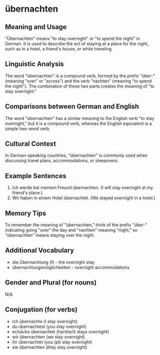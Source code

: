 # übernachten
## Meaning and Usage
"Übernachten" means "to stay overnight" or "to spend the night" in German. It is used to describe the act of staying at a place for the night, such as in a hotel, a friend's house, or while traveling.

## Linguistic Analysis
The word "übernachten" is a compound verb, formed by the prefix "über-" (meaning "over" or "across") and the verb "nachten" (meaning "to spend the night"). The combination of these two parts creates the meaning of "to stay overnight."

## Comparisons between German and English
The word "übernachten" has a similar meaning to the English verb "to stay overnight," but it is a compound verb, whereas the English equivalent is a simple two-word verb.

## Cultural Context
In German-speaking countries, "übernachten" is commonly used when discussing travel plans, accommodations, or sleepovers.

## Example Sentences
1. Ich werde bei meinem Freund übernachten. (I will stay overnight at my friend's place.)
2. Wir haben in einem Hotel übernachtet. (We stayed overnight in a hotel.)

## Memory Tips
To remember the meaning of "übernachten," think of the prefix "über-" indicating going "over" the day and "nachten" meaning "night," so "übernachten" means staying over the night.

## Additional Vocabulary
- die Übernachtung (f) - the overnight stay
- übernachtungsmöglichkeiten - overnight accommodations

## Gender and Plural (for nouns)
N/A

## Conjugation (for verbs)
- ich übernachte (I stay overnight)
- du übernachtest (you stay overnight)
- er/sie/es übernachtet (he/she/it stays overnight)
- wir übernachten (we stay overnight)
- ihr übernachtet (you (pl) stay overnight)
- sie übernachten (they stay overnight)